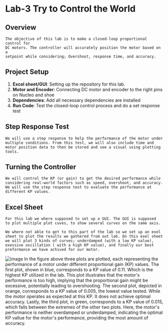 # Lab-3 Try to Control the World

## Overview
    The objective of this lab is to make a closed-loop proportional control for
    DC motors. The controller will accurately position the motor based on a
    setpoint while considering; Overshoot, response time, and accuracy.
    
## Project Setup
    
1. **Excel sheet/GUI**: Setting up the repository for this lab.
2. **Motor and Encoder**: Connecting DC motor and encoder to the right pins on Nucleo and shoe
3. **Dependencies**: Add all necessary dependencies are installed
4. **Run Code**: Test the closed-loop control process and do a set response test

## Step Response Test
    We will use a step response to help the performance of the motor under
    multiple conditions. From this test, we will also include time and 
    motor position data to then be stored and see a visual using plotting
    tools.
    
## Turning the Controller
    We will control the KP (or gain) to get the desired performance while 
    considering real-world factors such as speed, overshoot, and accuracy.
    We will use the step response test to evaluate the performance at 
    different KP values.
    
## Excel Sheet
    For this lab we where supposed to set up a GUI. The GUI is supposed
    to plot multiple plot cuves, to show several curves on the same axis.

    We where not able to get to this part of the lab so we set up an exel
    sheet to plot the results we gathered from out lab. On this exel sheet
    we will plot 3 kinds of curves; underdamped (with a low KP value), 
    exessive oscillation ( with a high KP value), and finally our best
    preformance we have achived for our motor.



![image](https://github.com/alialauren1/Lab-3/assets/157066050/c7b5fdc4-4317-47af-89b1-9c502eeae2c0)
In the figure above three plots are plotted, each representing the performance of a motor under
different proportional gain (KP) values. The first plot, shown in blue, corresponds to a KP value
of 0.11. Which is the highest KP utilized in the lab. This plot illustrates that the motor's performance
is too high, implying that the proportional gain might be excessive, potentially leading to overshooting. 
The second plot, depicted in orange, corresponds to a KP value of 0.005, the lowest value tested. While
the motor operates as expected at this KP. It does not achieve optimal accuracy. Lastly, the third plot,
in green, corresponds to a KP value of 0.015, which falls between the extremes of the other two plots.
Here, the motor's performance is neither overdamped or underdamped, indicating the optimal KP vallue
for the motor's performance, providing the most amount of accuracy.

